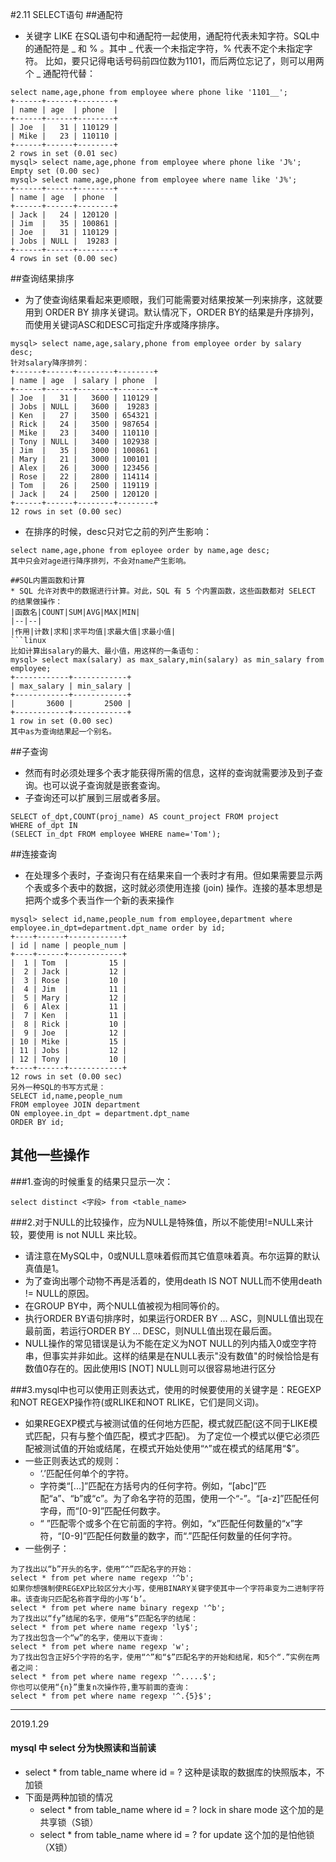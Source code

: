 #2.11 SELECT语句
##通配符
* 关键字 LIKE 在SQL语句中和通配符一起使用，通配符代表未知字符。SQL中的通配符是 \_ 和 % 。其中 _ 代表一个未指定字符，% 代表不定个未指定字符。
比如，要只记得电话号码前四位数为1101，而后两位忘记了，则可以用两个 _ 通配符代替：
```linux
select name,age,phone from employee where phone like '1101__';
+------+------+--------+
| name | age  | phone  |
+------+------+--------+
| Joe  |   31 | 110129 |
| Mike |   23 | 110110 |
+------+------+--------+
2 rows in set (0.01 sec)
mysql> select name,age,phone from employee where phone like 'J%';
Empty set (0.00 sec)
mysql> select name,age,phone from employee where name like 'J%';
+------+------+--------+
| name | age  | phone  |
+------+------+--------+
| Jack |   24 | 120120 |
| Jim  |   35 | 100861 |
| Joe  |   31 | 110129 |
| Jobs | NULL |  19283 |
+------+------+--------+
4 rows in set (0.00 sec)
```

##查询结果排序
* 为了使查询结果看起来更顺眼，我们可能需要对结果按某一列来排序，这就要用到 ORDER BY 排序关键词。默认情况下，ORDER BY的结果是升序排列，而使用关键词ASC和DESC可指定升序或降序排序。
```linux
mysql> select name,age,salary,phone from employee order by salary desc;
针对salary降序排列：
+------+------+--------+--------+
| name | age  | salary | phone  |
+------+------+--------+--------+
| Joe  |   31 |   3600 | 110129 |
| Jobs | NULL |   3600 |  19283 |
| Ken  |   27 |   3500 | 654321 |
| Rick |   24 |   3500 | 987654 |
| Mike |   23 |   3400 | 110110 |
| Tony | NULL |   3400 | 102938 |
| Jim  |   35 |   3000 | 100861 |
| Mary |   21 |   3000 | 100101 |
| Alex |   26 |   3000 | 123456 |
| Rose |   22 |   2800 | 114114 |
| Tom  |   26 |   2500 | 119119 |
| Jack |   24 |   2500 | 120120 |
+------+------+--------+--------+
12 rows in set (0.00 sec)
```
* 在排序的时候，desc只对它之前的列产生影响：
```linux
select name,age,phone from eployee order by name,age desc;
其中只会对age进行降序排列，不会对name产生影响。

##SQL内置函数和计算
* SQL 允许对表中的数据进行计算。对此，SQL 有 5 个内置函数，这些函数都对 SELECT 的结果做操作：
|函数名|COUNT|SUM|AVG|MAX|MIN|
|--|--|
|作用|计数|求和|求平均值|求最大值|求最小值|
```linux
比如计算出salary的最大、最小值，用这样的一条语句：
mysql> select max(salary) as max_salary,min(salary) as min_salary from employee;
+------------+------------+
| max_salary | min_salary |
+------------+------------+
|       3600 |       2500 |
+------------+------------+
1 row in set (0.00 sec)
其中as为查询结果起一个别名。
```

##子查询
* 然而有时必须处理多个表才能获得所需的信息，这样的查询就需要涉及到子查询。也可以说子查询就是嵌套查询。
* 子查询还可以扩展到三层或者多层。

```linux
SELECT of_dpt,COUNT(proj_name) AS count_project FROM project
WHERE of_dpt IN
(SELECT in_dpt FROM employee WHERE name='Tom');
```

##连接查询
* 在处理多个表时，子查询只有在结果来自一个表时才有用。但如果需要显示两个表或多个表中的数据，这时就必须使用连接 (join) 操作。连接的基本思想是把两个或多个表当作一个新的表来操作

```linux
mysql> select id,name,people_num from employee,department where employee.in_dpt=department.dpt_name order by id;
+----+------+------------+
| id | name | people_num |
+----+------+------------+
|  1 | Tom  |         15 |
|  2 | Jack |         12 |
|  3 | Rose |         10 |
|  4 | Jim  |         11 |
|  5 | Mary |         12 |
|  6 | Alex |         11 |
|  7 | Ken  |         11 |
|  8 | Rick |         10 |
|  9 | Joe  |         12 |
| 10 | Mike |         15 |
| 11 | Jobs |         12 |
| 12 | Tony |         10 |
+----+------+------------+
12 rows in set (0.00 sec)
另外一种SQL的书写方式是：
SELECT id,name,people_num
FROM employee JOIN department
ON employee.in_dpt = department.dpt_name
ORDER BY id;
```
## 其他一些操作
###1.查询的时候重复的结果只显示一次：
```linux
select distinct <字段> from <table_name>
```
###2.对于NULL的比较操作，应为NULL是特殊值，所以不能使用!=NULL来计较，要使用 is not NULL 来比较。
* 请注意在MySQL中，0或NULL意味着假而其它值意味着真。布尔运算的默认真值是1。
* 为了查询出哪个动物不再是活着的，使用death IS NOT NULL而不使用death != NULL的原因。
* 在GROUP BY中，两个NULL值被视为相同等价的。
* 执行ORDER BY语句排序时，如果运行ORDER BY ... ASC，则NULL值出现在最前面，若运行ORDER BY ... DESC，则NULL值出现在最后面。
* NULL操作的常见错误是认为不能在定义为NOT NULL的列内插入0或空字符串，但事实并非如此。这样的结果是在NULL表示"没有数值"的时候恰恰是有数值0存在的。因此使用IS [NOT] NULL则可以很容易地进行区分

###3.mysql中也可以使用正则表达式，使用的时候要使用的关键字是：REGEXP和NOT REGEXP操作符(或RLIKE和NOT RLIKE，它们是同义词)。
* 如果REGEXP模式与被测试值的任何地方匹配，模式就匹配(这不同于LIKE模式匹配，只有与整个值匹配，模式才匹配)。 为了定位一个模式以便它必须匹配被测试值的开始或结尾，在模式开始处使用“^”或在模式的结尾用“$”。
* 一些正则表达式的规则：
    * ‘.’匹配任何单个的字符。
    * 字符类“[...]”匹配在方括号内的任何字符。例如，“[abc]”匹配“a”、“b”或“c”。为了命名字符的范围，使用一个“-”。“[a-z]”匹配任何字母，而“[0-9]”匹配任何数字。
    * “ ”匹配零个或多个在它前面的字符。例如，“x”匹配任何数量的“x”字符，“[0-9]”匹配任何数量的数字，而“.”匹配任何数量的任何字符。
* 一些例子：
```linux
为了找出以“b”开头的名字，使用“^”匹配名字的开始：
select * from pet where name regexp '^b';
如果你想强制使REGEXP比较区分大小写，使用BINARY关键字使其中一个字符串变为二进制字符串。该查询只匹配名称首字母的小写‘b’。
select * from pet where name binary regexp '^b';
为了找出以“fy”结尾的名字，使用“$”匹配名字的结尾：
select * from pet where name regexp 'ly$';
为了找出包含一个“w”的名字，使用以下查询：
select * from pet where name regexp 'w';
为了找出包含正好5个字符的名字，使用“^”和“$”匹配名字的开始和结尾，和5个“.”实例在两者之间：
select * from pet where name regexp '^.....$';
你也可以使用“{n}”重复n次操作符,重写前面的查询：
select * from pet where name regexp '^.{5}$';
```


------------------------------------------------------------------
2019.1.29
#### mysql 中 select 分为快照读和当前读
* select * from table_name where id = ? 这种是读取的数据库的快照版本，不加锁
* 下面是两种加锁的情况
    * select * from table_name where id = ? lock in share mode 这个加的是共享锁（S锁）
    * select * from table_name where id = ? for update 这个加的是怕他锁（X锁）




